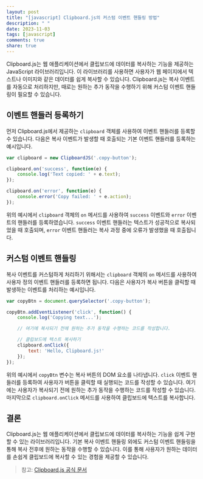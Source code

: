 ```yaml
---
layout: post
title: "[javascript] Clipboard.js의 커스텀 이벤트 핸들링 방법"
description: " "
date: 2023-11-03
tags: [javascript]
comments: true
share: true
---
```


Clipboard.js는 웹 애플리케이션에서 클립보드에 데이터를 복사하는 기능을 제공하는 JavaScript 라이브러리입니다. 이 라이브러리를 사용하면 사용자가 웹 페이지에서 텍스트나 이미지와 같은 데이터를 쉽게 복사할 수 있습니다. Clipboard.js는 복사 이벤트를 자동으로 처리하지만, 때로는 원하는 추가 동작을 수행하기 위해 커스텀 이벤트 핸들링이 필요할 수 있습니다.

## 이벤트 핸들러 등록하기

먼저 Clipboard.js에서 제공하는 `clipboard` 객체를 사용하여 이벤트 핸들러를 등록할 수 있습니다. 다음은 복사 이벤트가 발생할 때 호출되는 기본 이벤트 핸들러를 등록하는 예시입니다.

```javascript
var clipboard = new ClipboardJS('.copy-button');

clipboard.on('success', function(e) {
    console.log('Text copied: ' + e.text);
});

clipboard.on('error', function(e) {
    console.error('Copy failed: ' + e.action);
});
```

위의 예시에서 `clipboard` 객체의 `on` 메서드를 사용하여 `success` 이벤트와 `error` 이벤트의 핸들러를 등록하였습니다. `success` 이벤트 핸들러는 텍스트가 성공적으로 복사되었을 때 호출되며, `error` 이벤트 핸들러는 복사 과정 중에 오류가 발생했을 때 호출됩니다.

## 커스텀 이벤트 핸들링

복사 이벤트를 커스텀하게 처리하기 위해서는 `clipboard` 객체의 `on` 메서드를 사용하여 사용자 정의 이벤트 핸들러를 등록하면 됩니다. 다음은 사용자가 복사 버튼을 클릭할 때 발생하는 이벤트를 처리하는 예시입니다.

```javascript
var copyBtn = document.querySelector('.copy-button');

copyBtn.addEventListener('click', function() {
    console.log('Copying text...');

    // 여기에 복사되기 전에 원하는 추가 동작을 수행하는 코드를 작성합니다.

    // 클립보드에 텍스트 복사하기
    clipboard.onClick({
        text: 'Hello, Clipboard.js!'
    });
});
```

위의 예시에서 `copyBtn` 변수는 복사 버튼의 DOM 요소를 나타냅니다. `click` 이벤트 핸들러를 등록하여 사용자가 버튼을 클릭할 때 실행되는 코드를 작성할 수 있습니다. 여기에는 사용자가 복사되기 전에 원하는 추가 동작을 수행하는 코드를 작성할 수 있습니다. 마지막으로 `clipboard.onClick` 메서드를 사용하여 클립보드에 텍스트를 복사합니다.

## 결론

Clipboard.js는 웹 애플리케이션에서 클립보드에 데이터를 복사하는 기능을 쉽게 구현할 수 있는 라이브러리입니다. 기본 복사 이벤트 핸들링 외에도 커스텀 이벤트 핸들링을 통해 복사 전후에 원하는 동작을 수행할 수 있습니다. 이를 통해 사용자가 원하는 데이터를 손쉽게 클립보드에 복사할 수 있는 경험을 제공할 수 있습니다.

> 참고: [Clipboard.js 공식 문서](https://clipboardjs.com/)